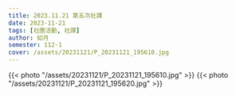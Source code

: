 ```yaml
---
title: 2023.11.21 第五次社課
date: 2023-11-21
tags: [社團活動, 社課]
author: 如月
semester: 112-1
cover: /assets/20231121/P_20231121_195610.jpg
---
```


{{< photo "/assets/20231121/P_20231121_195610.jpg" >}}
{{< photo "/assets/20231121/P_20231121_195620.jpg" >}}
